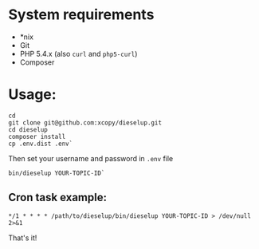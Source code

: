 # System requirements

* *nix
* Git
* PHP 5.4.x (also `curl` and `php5-curl`)
* Composer

# Usage:

```shell
cd
git clone git@github.com:xcopy/dieselup.git
cd dieselup
composer install
cp .env.dist .env`
```

Then set your username and password in `.env` file

```shell
bin/dieselup YOUR-TOPIC-ID`
```

## Cron task example:

```shell
*/1 * * * * /path/to/dieselup/bin/dieselup YOUR-TOPIC-ID > /dev/null 2>&1
```

That's it!
